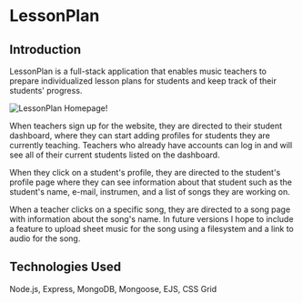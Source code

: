 # LessonPlan

## Introduction

LessonPlan is a full-stack application that enables music teachers to prepare individualized lesson plans for students and keep track of their students' progress.

![LessonPlan Homepage!](images/Homepage.jpg)

When teachers sign up for the website, they are directed to their student dashboard, where they can start adding profiles for students they are currently teaching. Teachers who already have accounts can log in and will see all of their current students listed on the dashboard. 

When they click on a student's profile, they are directed to the student's profile page where they can see information about that student such as the student's name, e-mail, instrumen, and a list of songs they are working on. 

When a teacher clicks on a specific song, they are directed to a song page with information about the song's name. In future versions I hope to include a feature to upload sheet music for the song using a filesystem and a link to audio for the song. 

## Technologies Used

Node.js, Express, MongoDB, Mongoose, EJS, CSS Grid
